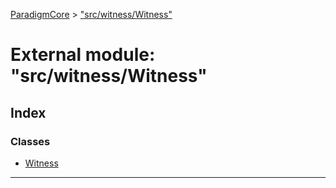 [ParadigmCore](../README.md) > ["src/witness/Witness"](../modules/_src_witness_witness_.md)

# External module: "src/witness/Witness"

## Index

### Classes

* [Witness](../classes/_src_witness_witness_.witness.md)

---

